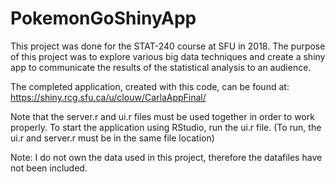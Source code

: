 # PokemonGoShinyApp
This project was done for the STAT-240 course at SFU in 2018.
The purpose of this project was to explore various big data techniques and create
a shiny app to communicate the results of the statistical analysis to an audience.

The completed application, created with this code, can be found at:
https://shiny.rcg.sfu.ca/u/clouw/CarlaAppFinal/

Note that the server.r and ui.r files must be used together in order to work properly.
To start the application using RStudio, run the ui.r file. 
(To run, the ui.r and server.r must be in the same file location)

Note: I do not own the data used in this project, therefore the datafiles have not been included.
